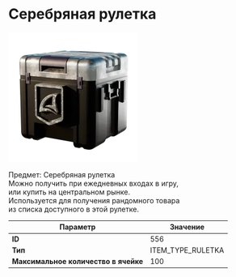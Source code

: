 # Серебряная рулетка

![Item Image](../img/556.webp?raw=true)

Предмет: Серебряная рулетка<br>Можно получить при ежедневных входах в игру,<br>или купить на центральном рынке.<br>Используется для получения рандомного товара<br>из списка доступного в этой рулетке.


| Параметр | Значение |
|----------|----------|
| **ID** | 556 |
| **Тип** | ITEM_TYPE_RULETKA |
| **Максимальное количество в ячейке** | 100 |


